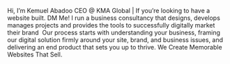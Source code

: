 Hi, I’m Kemuel Abadoo
CEO @ KMA Global | If you’re looking to have a website built. DM Me!
I run a business consultancy that designs, develops manages projects and provides the tools to successfully digitally market their brand
​
Our process starts with understanding your business, framing our digital solution firmly around your site, brand, and business issues, and delivering an end product that sets you up to thrive.
We Create Memorable Websites That Sell.
